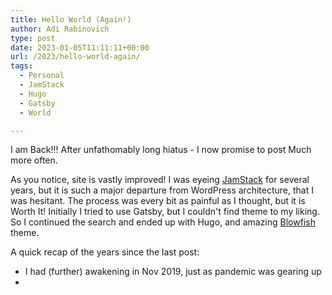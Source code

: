 ```yaml
---
title: Hello World (Again!)
author: Adi Rabinovich
type: post
date: 2023-01-05T11:11:11+00:00
url: /2023/hello-world-again/
tags:
  - Personal
  - JamStack
  - Hugo
  - Gatsby
  - World

---
```

I am Back!!! After unfathomably long hiatus - I now promise to post Much more often.

As you notice, site is vastly improved! I was eyeing [JamStack](https://jamstack.org/) for several years, but it is such a major departure from WordPress architecture, that I was hesitant. The process was every bit as painful as I thought, but it is Worth It! Initially I tried to use Gatsby, but I couldn't find theme to my liking. So I continued the search and ended up with Hugo, and amazing [Blowfish](https://nunocoracao.github.io/blowfish/) theme.

A quick recap of the years since the last post:
- I had (further) awakening in Nov 2019, just as pandemic was gearing up
- 